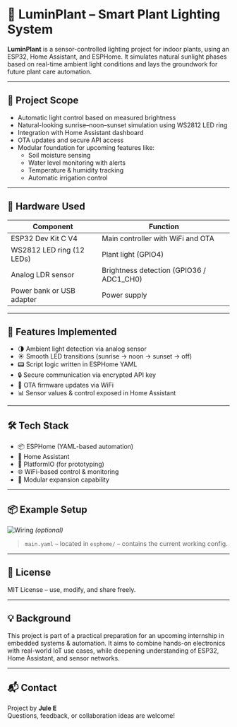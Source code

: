 # 🌱 LuminPlant – Smart Plant Lighting System

**LuminPlant** is a sensor-controlled lighting project for indoor plants, using an ESP32, Home Assistant, and ESPHome. It simulates natural sunlight phases based on real-time ambient light conditions and lays the groundwork for future plant care automation.

---

## 🎯 Project Scope

- Automatic light control based on measured brightness
- Natural-looking sunrise–noon–sunset simulation using WS2812 LED ring
- Integration with Home Assistant dashboard
- OTA updates and secure API access
- Modular foundation for upcoming features like:
  - Soil moisture sensing
  - Water level monitoring with alerts
  - Temperature & humidity tracking
  - Automatic irrigation control

---

## 🔧 Hardware Used

| Component                  | Function                                |
|----------------------------|-----------------------------------------|
| ESP32 Dev Kit C V4         | Main controller with WiFi and OTA       |
| WS2812 LED ring (12 LEDs)  | Plant light (GPIO4)                     |
| Analog LDR sensor          | Brightness detection (GPIO36 / ADC1_CH0)|
| Power bank or USB adapter  | Power supply                            |

---

## 🧠 Features Implemented

- 🌗 Ambient light detection via analog sensor  
- ☀️ Smooth LED transitions (sunrise → noon → sunset → off)  
- 📟 Script logic written in ESPHome YAML  
- 🔒 Secure communication via encrypted API key  
- 📡 OTA firmware updates via WiFi  
- 📊 Sensor values & control exposed in Home Assistant

---

## 🛠 Tech Stack

- 📦 ESPHome (YAML-based automation)
- 🧠 Home Assistant
- 🧰 PlatformIO (for prototyping)
- 🌐 WiFi-based control & monitoring
- 🔌 Modular expansion capability

---

## 📦 Example Setup

![Wiring](docs/images/luminplant-wiring.jpg) *(optional)*

> `main.yaml` – located in `esphome/` – contains the current working config.

---

## 📄 License

MIT License – use, modify, and share freely.

---

## 💡 Background

This project is part of a practical preparation for an upcoming internship in embedded systems & automation. It aims to combine hands-on electronics with real-world IoT use cases, while deepening understanding of ESP32, Home Assistant, and sensor networks.

---

## 📬 Contact

Project by **Jule E**  
Questions, feedback, or collaboration ideas are welcome!
